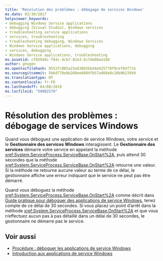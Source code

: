 ```yaml
---
title: 'Résolution des problèmes : débogage de services Windows'
ms.date: 03/30/2017
helpviewer_keywords:
- debugging Windows Service applications
- debugging [Visual Studio], Windows services
- troubleshooting service applications
- services, troubleshooting
- troubleshooting debugging, Windows Services
- Windows Service applications, debugging
- services, debugging
- Windows Service applications, troubleshooting
ms.assetid: cf859d4c-f04c-4cb7-81e3-bc7de8bea190
author: ghogen
ms.openlocfilehash: 0552fc005a25e83065bb44e425770f9cef84f71b
ms.sourcegitcommit: 5b6d778ebb269ee6684fb57ad69a8c28b06235b9
ms.translationtype: HT
ms.contentlocale: fr-FR
ms.lasthandoff: 04/08/2019
ms.locfileid: "59082579"
---
```

# <a name="troubleshooting-debugging-windows-services"></a>Résolution des problèmes : débogage de services Windows
Quand vous déboguez une application de service Windows, votre service et le **Gestionnaire des services Windows** interagissent. Le **Gestionnaire des services** démarre votre service en appelant la méthode <xref:System.ServiceProcess.ServiceBase.OnStart%2A>, puis attend 30 secondes que la méthode <xref:System.ServiceProcess.ServiceBase.OnStart%2A> retourne une valeur. Si la méthode ne retourne aucune valeur au terme de ce délai, le gestionnaire affiche une erreur indiquant que le service ne peut pas être démarré.  
  
 Quand vous déboguez la méthode <xref:System.ServiceProcess.ServiceBase.OnStart%2A> comme décrit dans [Guide pratique pour déboguer des applications de service Windows](../../../docs/framework/windows-services/how-to-debug-windows-service-applications.md), tenez compte de ce délai de 30 secondes. Si vous placez un point d’arrêt dans la méthode <xref:System.ServiceProcess.ServiceBase.OnStart%2A> et que vous n’effectuez aucun pas à pas détaillé dans un délai de 30 secondes, le gestionnaire ne démarre pas le service.  
  
## <a name="see-also"></a>Voir aussi

- [Procédure : déboguer les applications de service Windows](../../../docs/framework/windows-services/how-to-debug-windows-service-applications.md)
- [Introduction aux applications de service Windows](../../../docs/framework/windows-services/introduction-to-windows-service-applications.md)
